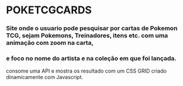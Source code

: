 # POKETCGCARDS

### Site onde o usuario pode pesquisar por cartas de Pokemon TCG, sejam Pokemons, Treinadores, itens etc. com uma animação com zoom na carta, 
### e foco no nome do artista e na coleção em que foi lançada.
consome uma API e mostra os resultado com um CSS GRID criado dinamicamente com Javascript.
